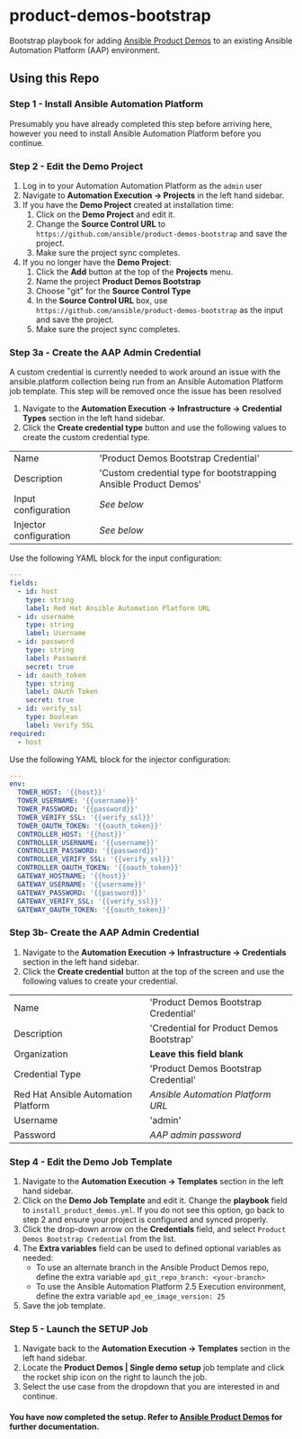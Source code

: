 # product-demos-bootstrap
Bootstrap playbook for adding [Ansible Product Demos](https://github.com/ansible/product-demos) to an existing Ansible Automation Platform (AAP) environment.

## Using this Repo

### Step 1 - Install Ansible Automation Platform
Presumably you have already completed this step before arriving here, however you need to install Ansible Automation Platform before you continue.

### Step 2 - Edit the Demo Project
1. Log in to your Automation Automation Platform as the `admin` user
2. Navigate to **Automation Execution -> Projects** in the left hand sidebar.
3. If you have the **Demo Project** created at installation time:
   1. Click on the **Demo Project** and edit it.
   2. Change the **Source Control URL** to `https://github.com/ansible/product-demos-bootstrap` and save the project.
   3. Make sure the project sync completes.
4. If you no longer have the **Demo Project**:
   1. Click the **Add** button at the top of the **Projects** menu.
   2. Name the project **Product Demos Bootstrap**
   3. Choose "git" for the **Source Control Type**
   4. In the **Source Control URL** box, use `https://github.com/ansible/product-demos-bootstrap` as the input and save the project.
   5. Make sure the project sync completes.

### Step 3a - Create the AAP Admin Credential
A custom credential is currently needed to work around an issue with the ansible.platform collection being run from an Ansible Automation Platform job template.  This step will be removed once the issue has been resolved
1. Navigate to the **Automation Execution -> Infrastructure -> Credential Types** section in the left hand sidebar.
2. Click the **Create credential type** button and use the following values to create the custom credential type.

|      |                       |
|------|-----------------------|
| Name | 'Product Demos Bootstrap Credential' |
| Description | 'Custom credential type for bootstrapping Ansible Product Demos' |
| Input configuration | *See below* |
| Injector configuration | *See below* |

Use the following YAML block for the input configuration:
```yaml
---
fields:
  - id: host
    type: string
    label: Red Hat Ansible Automation Platform URL
  - id: username
    type: string
    label: Username
  - id: password
    type: string
    label: Password
    secret: true
  - id: oauth_token
    type: string
    label: OAuth Token
    secret: true
  - id: verify_ssl
    type: boolean
    label: Verify SSL
required:
  - host
```

Use the following YAML block for the injector configuration:
```yaml
---
env:
  TOWER_HOST: '{{host}}'
  TOWER_USERNAME: '{{username}}'
  TOWER_PASSWORD: '{{password}}'
  TOWER_VERIFY_SSL: '{{verify_ssl}}'
  TOWER_OAUTH_TOKEN: '{{oauth_token}}'
  CONTROLLER_HOST: '{{host}}'
  CONTROLLER_USERNAME: '{{username}}'
  CONTROLLER_PASSWORD: '{{password}}'
  CONTROLLER_VERIFY_SSL: '{{verify_ssl}}'
  CONTROLLER_OAUTH_TOKEN: '{{oauth_token}}'
  GATEWAY_HOSTNAME: '{{host}}'
  GATEWAY_USERNAME: '{{username}}'
  GATEWAY_PASSWORD: '{{password}}'
  GATEWAY_VERIFY_SSL: '{{verify_ssl}}'
  GATEWAY_OAUTH_TOKEN: '{{oauth_token}}'
```

### Step 3b- Create the AAP Admin Credential
1. Navigate to the **Automation Execution -> Infrastructure -> Credentials** section in the left hand sidebar.
2. Click the **Create credential** button at the top of the screen and use the following values to create your credential.

|      |                       |
|------|-----------------------|
| Name | 'Product Demos Bootstrap Credential' |
| Description | 'Credential for Product Demos Bootstrap' |
| Organization | **Leave this field blank** |
| Credential Type | 'Product Demos Bootstrap Credential' |
| Red Hat Ansible Automation Platform | *Ansible Automation Platform URL* |
| Username | 'admin' |
| Password | *AAP admin password* |

### Step 4 - Edit the Demo Job Template
1. Navigate to the **Automation Execution -> Templates** section in the left hand sidebar.
2. Click on the **Demo Job Template** and edit it. Change the **playbook** field to `install_product_demos.yml`. If you do not see this option, go back to step 2 and ensure your project is configured and synced properly.
3. Click the drop-down arrow on the **Credentials** field, and select `Product Demos Bootstrap Credential` from the list.
4. The **Extra variables** field can be used to defined optional variables as needed:
   - To use an alternate branch in the Ansible Product Demos repo, define the extra variable `apd_git_repo_branch: <your-branch>`
   - To use the Ansible Automation Platform 2.5 Execution environment, define the extra variable `apd_ee_image_version: 25`
5. Save the job template.

### Step 5 - Launch the SETUP Job
1. Navigate back to the **Automation Execution -> Templates** section in the left hand sidebar.
2. Locate the **Product Demos | Single demo setup** job template and click the rocket ship icon on the right to launch the job.
3. Select the use case from the dropdown that you are interested in and continue.


#### You have now completed the setup. Refer to [Ansible Product Demos](https://github.com/ansible/product-demos) for further documentation.
